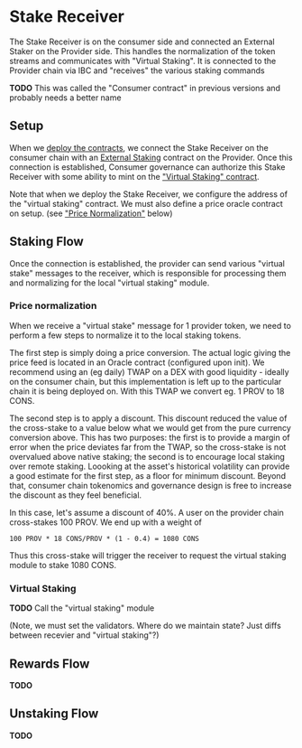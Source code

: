 # Stake Receiver

The Stake Receiver is on the consumer side and connected an External Staker on the Provider side.
This handles the normalization of the token streams and communicates with "Virtual Staking".
It is connected to the Provider chain via IBC and "receives" the various staking commands

**TODO** This was called the "Consumer contract" in previous versions and probably needs a better name

## Setup

When we [deploy the contracts](../ibc/Overview.md#deployment), we connect the Stake Receiver on the consumer chain
with an [External Staking](../provider/ExternalStaking.md) contract on the Provider. Once this connection is established,
Consumer governance can authorize this Stake Receiver with some ability to mint on the ["Virtual Staking" contract](./VirtualStaking.md).

Note that when we deploy the Stake Receiver, we configure the address of the "virtual staking" contract. We must also
define a price oracle contract on setup. (see ["Price Normalization"](#price-normalization) below)

## Staking Flow

Once the connection is established, the provider can send various "virtual stake" messages to the receiver, which is responsible
for processing them and normalizing for the local "virtual staking" module.

### Price normalization

When we receive a "virtual stake" message for 1 provider token, we need to perform a few steps to normalize it to the
local staking tokens. 

The first step is simply doing a price conversion. The actual logic giving the price feed is located in an Oracle contract (configured upon init).
We recommend using an (eg daily) TWAP on a DEX with good liquidity - ideally on the consumer chain, but this implementation is left up
to the particular chain it is being deployed on. With this TWAP we convert eg. 1 PROV to 18 CONS.

The second step is to apply a discount. This discount reduced the value of the cross-stake to a value below what we would get from the pure
currency conversion above. This has two purposes: the first is to provide a margin of error when the price deviates far from the TWAP, so
the cross-stake is not overvalued above native staking; the second is to encourage local staking over remote staking. Loooking at the asset's historical
volatility can provide a good estimate for the first step, as a floor for minimum discount. Beyond that, consumer chain tokenomics and governance
design is free to increase the discount as they feel beneficial.

In this case, let's assume a discount of 40%. A user on the provider chain cross-stakes 100 PROV. We end up with a weight of

`100 PROV * 18 CONS/PROV * (1 - 0.4) = 1080 CONS`

Thus this cross-stake will trigger the receiver to request the virtual staking module to stake 1080 CONS.

### Virtual Staking

**TODO** Call the "virtual staking" module

(Note, we must set the validators. Where do we maintain state? Just diffs between recevier and "virtual staking"?)

## Rewards Flow

**TODO**

## Unstaking Flow

**TODO**

